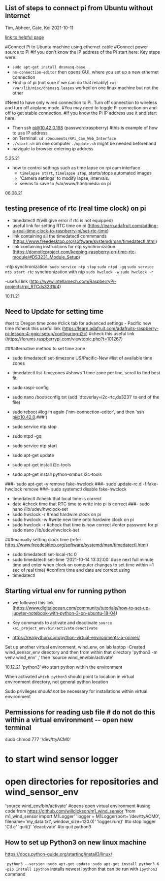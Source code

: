 



## List of steps to connect pi from Ubuntu without internet

Tim, Abheer, Cate, Kei 2021-10-11

[link to helpful page](https://raspberrypi.stackexchange.com/questions/3867/ssh-to-rpi-without-a-network-connection)

#Connect Pi to Ubuntu machine using ethernet cable
#Connect power source to Pi
#If you don't know the IP address of the Pi start here:
Key steps were:
- `sudo apt-get install dnsmasq-base`
- `nm-connection-editor` then opens GUI, where you set up a new ethernet connection
- Find ip of pi (not sure if we can do that reliably) `cat /var/lib/misc/dnsmasq.leases` worked on one linux machine but not the other

#Need to have only wired connection to Pi. Turn off connection to wireless and turn off airplane mode.
#You may need to toggle Pi connection on and off to get stable connection.
#If you know the Pi IP address use it and start here:
- Then ssh pi@10.42.0.198 (password:raspberry) #this is example of how to use IP address
- on Terminal: `cd /Documents/RPi_Cam_Web_Interface` 
- `./start.sh` on one computer `./update.sh` might be needed beforehand
- navigate to browser entering ip address

5.25.21

- how to control settings such as time lapse on rpi cam interface
	- `timelapse start`, `timelapse stop`, starts/stops automated images
	- 'Camera settings' to modify lapse, intervals.
	- seems to save to /var/www/html/media on pi


06.08.21
## testing presence of rtc (real time clock) on pi

- timedatectl #(will give error if rtc is not equipped)
- useful link for setting RTC time on pi (https://learn.adafruit.com/adding-a-real-time-clock-to-raspberry-pi/set-rtc-time)
- link containing all the timedatectl commmands (https://www.freedesktop.org/software/systemd/man/timedatectl.html)
- link containing instructions for ntp synchronization (https://domoticproject.com/keeping-raspberry-on-time-rtc-module/#DS3231_Module_Setup)

-ntp synchronization:
	`sudo service ntp stop`
	`sudo ntpd -gq`
	`sudo service ntp start`
-rtc synchronization with ntp
	`sudo hwclock -w`
	`sudo hwclock -r`
	
-useful link (http://www.intellamech.com/RaspberryPi-projects/rpi_RTCds3231#4) 

10.11.21
## Need to Update for setting time

#set to Oregon time zone
#click tab for advanced settings - Pacific new time
#check this useful link (https://learn.adafruit.com/adafruits-raspberry-pi-lesson-4-gpio-setup/configuring-i2c)
#check this useful link (https://forums.raspberrypi.com/viewtopic.php?t=101267)

###alternative method to set time zone
- sudo timedatectl set-timezone US/Pacific-New
#list of available time zones 
- timedatectl list-timezones #shows 1 time zone per line, scroll to find best fit

- sudo raspi-config
- sudo nano /boot/config.txt (add 'dtoverlay=i2c-rtc,ds3231' to end of the file)
- sudo reboot
#log in again ('nm-connection-editor', and then 'ssh pi@10.42.0.###')
- sudo service ntp stop
- sudo ntpd -gq
- sudo service ntp start

- sudo apt-get update
- sudo apt-get install i2c-tools 
- sudo apt-get install python-smbus i2c-tools

###- sudo apt-get -y remove fake-hwclock
###- sudo update-rc.d -f fake-hwclock remove
###- sudo systemctl disable fake-hwclock
- timedatectl #check that local time is correct
- date #check time that RTC time to write into pi is correct
###- sudo nano /lib/udev/hwclock-set
- sudo hwclock -r #read hardwire clock on pi
- sudo hwclock -w #write new time onto hardwire clock on pi
- sudo hwclock -r #check that time is now correct
#enter password for pi
sudo nano /lib/udev/hwclock-set

###manually setting clock time (refer https://www.freedesktop.org/software/systemd/man/timedatectl.html)
- sudo timedatectl set-local-rtc 0 
- sudo timedatectl set-time '2021-10-14 13:32:00' #use next full minute time and enter when clock on computer changes to set time within ~1 sec of real time)
#confirm time and date are correct using 
- timedatectl


## Starting virtual env for running python
- we followed this link (https://www.digitalocean.com/community/tutorials/how-to-set-up-jupyter-notebook-with-python-3-on-ubuntu-18-04)

- Key commands to activate and deactivate 
	`source kei_project_env/bin/activate`
	`deactivate`
	
- https://realpython.com/python-virtual-environments-a-primer/	

Set up another virtual environment, wind_env, on lab laptop
-Created wind_sensor_env directory and then from within that directory 'python3 -m venv wind_env' ,'
then 'source wind_env/bin/activate'

10.12.21
 'python3' #to start python within the environment
 
When activated `which python3` should point to location in virtual environment directory, not general python location

Sudo privileges *should not* be necessary for installations within virtual environment

## Permissions for reading usb file # do not do this within a virtual environment -- open new terminal
sudo chmod 777 '/dev/ttyACM0'

# to start wind sensor logger
# open directories for repositories and wind_sensor_env
'source wind_env/bin/activate' #opens open virtual environment
#using code from https://github.com/willdickson/m1_wind_sensor
'from m1_wind_sensor import M1Logger'
'logger = M1Logger(port='/dev/ttyACM0', filename='my_data.txt', window_size=120.0)'
'logger.run()'
#to stop logger 'Ctl c'
'quit()' 
'deactivate' #to quit python3


## How to set up Python3 on new linux machine

https://docs.python-guide.org/starting/install3/linux/

-`python3 --version`
-`sudo apt-get update`
-`sudo apt-get install python3.6`
-`pip install ipython` installs newest ipython that can be run with `ipython3` command


